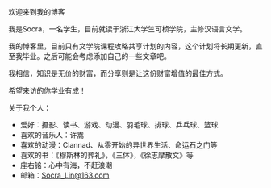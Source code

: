 欢迎来到我的博客

我是Socra，一名学生，目前就读于浙江大学竺可桢学院，主修汉语言文学。

我的博客里，目前只有文学院课程攻略共享计划的内容，这个计划将长期更新，直至我毕业。之后可能会考虑添加自己的一些文章吧。

我相信，知识是无价的财富，而分享则是让这份财富增值的最佳方式。

希望来访的你学业有成！



关于我个人：

* 爱好：摄影、读书、游戏、动漫、羽毛球、排球、乒乓球、篮球
* 喜欢的音乐人：许嵩
* 喜欢的动漫：Clannad、从零开始的异世界生活、命运石之门等
* 喜欢的书：《穆斯林的葬礼》，《三体》，《徐志摩散文》等
* 座右铭：心中有海，不赶浪潮
* 邮箱：Socra_Lin@163.com

